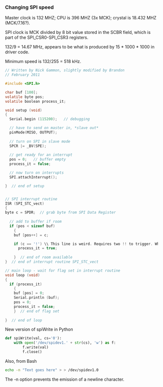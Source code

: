 ### Changing SPI speed ###

Master clock is 132 MHZ; CPU is 396 MHZ (3x MCK); crystal is 18.432 MHZ (MCK/7.16?).

SPI clock is MCK divided by 8 bit value stored in the SCBR field, which is part of the SPI_CSR0-SPI_CSR3 registers.

132/9 = 14.67 MHz, appears to be what is produced by 15 * 1000 * 1000 in driver code.

Minimum speed is 132/255 = 518 kHz.

```c
// Written by Nick Gammon, slightly modified by Brandon
// February 2011

#include <SPI.h>

char buf [100];
volatile byte pos;
volatile boolean process_it;

void setup (void)
{
  Serial.begin (115200);   // debugging

  // have to send on master in, *slave out*
  pinMode(MISO, OUTPUT);
  
  // turn on SPI in slave mode
  SPCR |= _BV(SPE);
  
  // get ready for an interrupt 
  pos = 0;   // buffer empty
  process_it = false;

  // now turn on interrupts
  SPI.attachInterrupt();

}  // end of setup


// SPI interrupt routine
ISR (SPI_STC_vect)
{
byte c = SPDR;  // grab byte from SPI Data Register
  
  // add to buffer if room
  if (pos < sizeof buf)
    {
    buf [pos++] = c;

    if (c == '!') \\ This line is weird. Requires two !! to trigger. Whatever.
      process_it = true;
      
    }  // end of room available
}  // end of interrupt routine SPI_STC_vect

// main loop - wait for flag set in interrupt routine
void loop (void)
{
  if (process_it)
    {
    buf [pos] = 0;  
    Serial.println (buf);
    pos = 0;
    process_it = false;
    }  // end of flag set
    
}  // end of loop

```

New version of spiWrite in Python

```python
def spiWrite(val, cs='0'):
    with open('/dev/spidev1.' + str(cs), 'w') as f:
        f.write(val)
        f.close()
```

Also, from Bash

```bash
echo -n "Text goes here" > > /dev/spidev1.0
```

The -n option prevents the emission of a newline character.
